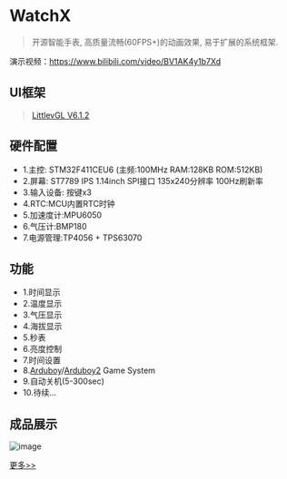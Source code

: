 # WatchX
> 开源智能手表, 高质量流畅(60FPS+)的动画效果, 易于扩展的系统框架.

演示视频：https://www.bilibili.com/video/BV1AK4y1b7Xd

## UI框架
> [LittlevGL V6.1.2](https://github.com/littlevgl/lvgl)

## 硬件配置
* 1.主控: STM32F411CEU6 (主频:100MHz RAM:128KB ROM:512KB)
* 2.屏幕: ST7789 IPS 1.14inch SPI接口 135x240分辨率 100Hz刷新率
* 3.输入设备: 按键x3
* 4.RTC:MCU内置RTC时钟
* 5.加速度计:MPU6050
* 6.气压计:BMP180
* 7.电源管理:TP4056 + TPS63070
## 功能
* 1.时间显示
* 2.温度显示
* 3.气压显示
* 4.海拔显示
* 5.秒表
* 6.亮度控制
* 7.时间设置
* 8.[Arduboy](https://github.com/Arduboy/Arduboy)/[Arduboy2](https://github.com/MLXXXp/Arduboy2) Game System
* 9.自动关机(5-300sec)
* 10.待续...

## 成品展示
![image](https://github.com/FASTSHIFT/WatchX/blob/master/Images/Main.jpg)

 [更多>>](https://github.com/FASTSHIFT/WatchX/blob/master/Images)
